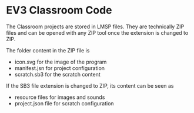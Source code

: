# EV3 Classroom Code
The Classroom projects are stored in LMSP files. They are technically ZIP files and can be opened with any ZIP tool once the extension is changed to ZIP.

The folder content in the ZIP file is
* icon.svg for the image of the program
* manifest.jsn for project configuration
* scratch.sb3 for the scratch content

If the SB3 file extension is changed to ZIP, its content can be seen as
* resource files for images and sounds
* project.json file for scratch configuration
